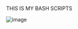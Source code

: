 THIS IS MY BASH SCRIPTS

![image](https://github.com/user-attachments/assets/d069cafc-f023-4ed3-8212-28ea1f3cd19a)
